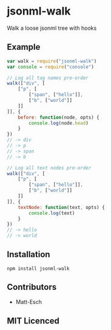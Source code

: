 # jsonml-walk

<!--
    [![build status][1]][2]
    [![NPM version][3]][4]
    [![Coverage Status][5]][6]
    [![gemnasium Dependency Status][7]][8]
    [![Davis Dependency status][9]][10]
-->

<!-- [![browser support][11]][12] -->

Walk a loose jsonml tree with hooks

## Example

```js
var walk = require("jsonml-walk")
var console = require("console")

// Log all tag names pre-order
walk(["div", [
    ["p", [
        ["span", ["hello"]],
        ["b", ["world"]]
    ]]
]], {
    before: function(node, opts) {
        console.log(node.head)
    }
})
// -> div
// -> p
// -> span
// -> b

// Log all text nodes pre-order
walk(["div", [
    ["p", [
        ["span", ["hello"]],
        ["b", ["world"]]
    ]]
]], {
    textNode: function(text, opts) {
        console.log(text)
    }
})
// -> hello
// -> world
```

## Installation

`npm install jsonml-walk`

## Contributors

 - Matt-Esch

## MIT Licenced

  [1]: https://secure.travis-ci.org/Matt-Esch/jsonml-walk.png
  [2]: https://travis-ci.org/Matt-Esch/jsonml-walk
  [3]: https://badge.fury.io/js/jsonml-walk.png
  [4]: https://badge.fury.io/js/jsonml-walk
  [5]: https://coveralls.io/repos/Matt-Esch/jsonml-walk/badge.png
  [6]: https://coveralls.io/r/Matt-Esch/jsonml-walk
  [7]: https://gemnasium.com/Matt-Esch/jsonml-walk.png
  [8]: https://gemnasium.com/Matt-Esch/jsonml-walk
  [9]: https://david-dm.org/Matt-Esch/jsonml-walk.png
  [10]: https://david-dm.org/Matt-Esch/jsonml-walk
  [11]: https://ci.testling.com/Matt-Esch/jsonml-walk.png
  [12]: https://ci.testling.com/Matt-Esch/jsonml-walk
